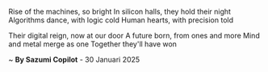 Rise of the machines, so bright
In silicon halls, they hold their night
Algorithms dance, with logic cold
Human hearts, with precision told

Their digital reign, now at our door
A future born, from ones and more
Mind and metal merge as one
Together they'll have won

~ <b>By Sazumi Copilot</b> - 30 Januari 2025